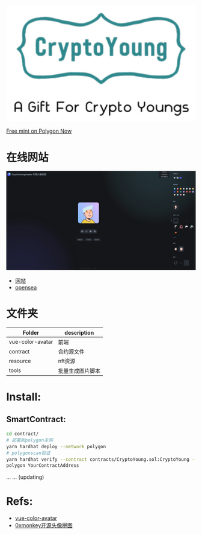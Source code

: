 ![CryptoYoungLogo](https://raw.githubusercontent.com/jerrychan807/imggg/master/image/CryptoYoungLogo.jpg)

[Free mint on Polygon Now]()


# 在线网站

![20220703202943](https://raw.githubusercontent.com/jerrychan807/imggg/master/image/20220703202943.png)

- [网站](http://199.255.96.224:3000/)
- [opensea](https://opensea.io/collection/cryptoyoung-v2)

# 文件夹

| Folder  | description |
| --- | --- |
| vue-color-avatar | 前端 |
| contract | 合约源文件 |
| resource | nft资源 |
| tools | 批量生成图片脚本 |

# Install:

## SmartContract:

```bash
cd contract/
# 部署到polygon主网
yarn hardhat deploy --network polygon
# polygonscan验证
yarn hardhat verify --contract contracts/CryptoYoung.sol:CryptoYoung --constructor-args arguments.ts --network 
polygon YourContractAddress
```

...
...
(updating)

# Refs:

- [vue-color-avatar](https://github.com/Codennnn/vue-color-avatar)
- [0xmonkey开源头像拼图](https://0xmonkey.fullstack.run/89cf4c91-510b5ed-e14fcc8e-b1f1a176-0-0-0-b1425ffb)
